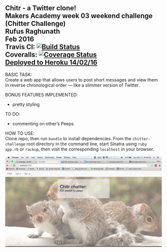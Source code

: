 <b>Chitr - a Twitter clone!</b><br>
Makers Academy week 03 weekend challenge (Chitter Challenge)<br>
Rufus Raghunath<br>
Feb 2016<br>
Travis CI: [![Build Status](https://travis-ci.org/rufusraghunath/chitter-challenge.svg?branch=master)](https://travis-ci.org/rufusraghunath/chitter-challenge)<br>
Coveralls: [![Coverage Status](https://coveralls.io/repos/github/rufusraghunath/chitter-challenge/badge.svg?branch=master)](https://coveralls.io/github/rufusraghunath/chitter-challenge?branch=master)
<br>
<a href=“HEROKU”>Deployed to Heroku 14/02/16</a>
---

BASIC TASK:<br>
Create a web app that allows users to post short messages and view them in reverse chronological order — like a slimmer version of Twitter.

BONUS FEATURES IMPLEMENTED:<br>
- pretty styling

TO DO:<br>
- commenting on other’s Peeps

HOW TO USE:<br>
Clone repo, then run ```bundle``` to install dependencies. From the ```chitter-challenge``` root directory in the command line, start Sinatra using ```ruby app.rb``` or ```rackup```, then visit the corresponding ```localhost``` in your browser.

![Screenshot](/public/images/screenshots/visit-home.png)
